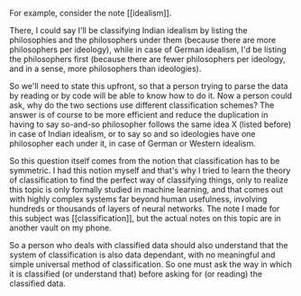 For example, consider the note [[idealism]].

There, I could say I'll be classifying Indian idealism by listing the philosophies and the philosophers under them (because there are more philosophers per ideology), while in case of German idealism, I'd be listing the philosophers first (because there are fewer philosophers per ideology, and in a sense, more philosophers than ideologies).

So we'll need to state this upfront, so that a person trying to parse the data by reading or by code will be able to know how to do it. Now a person could ask, why do the two sections use different classification schemes? The answer is of course to be more efficient and reduce the duplication in having to say so-and-so philosopher follows the same idea X (listed before) in case of Indian idealism, or to say so and so ideologies have one philosopher each under it, in case of German or Western idealism.

So this question itself comes from the notion that classification has to be symmetric. I had this notion myself and that's why I tried to learn the theory of classification to find the perfect way of classifying things, only to realize this topic is only formally studied in machine learning, and that comes out with highly complex systems far beyond human usefulness, involving hundreds or thousands of layers of neural networks. The note I made for this subject was [[classification]], but the actual notes on this topic are in another vault on my phone.

So a person who deals with classified data should also understand that the system of classification is also data dependant, with no meaningful and simple universal method of classification. So one must ask the way in which it is classified (or understand that) before asking for (or reading) the classified data.